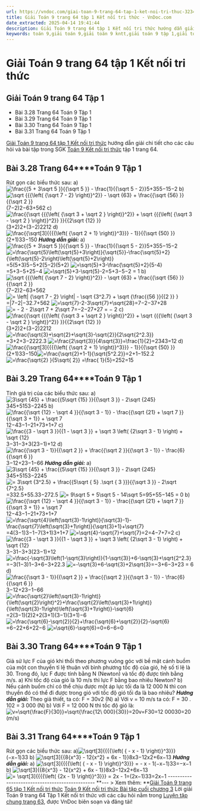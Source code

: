 ```yaml
---
url: https://vndoc.com/giai-toan-9-trang-64-tap-1-ket-noi-tri-thuc-323420
title: Giải Toán 9 trang 64 tập 1 Kết nối tri thức - VnDoc.com
date_extracted: 2025-04-14 19:41:44
description: Giải Toán 9 trang 64 tập 1 Kết nối tri thức hướng dẫn giải chi tiết các câu hỏi và bài tập trong SGK Toán 9 Kết nối tri thức tập 1.
keywords: toán 9,giải toán 9,giải toán 9 kntt,giải toán 9 tập 1,giải toán 9 kết nối tri thức,toán 9 kết nối tri thức tập 1,Toán 9 Kết nối tri thức Luyện tập chung trang 63,giải Toán 9 Kết nối tri thức Luyện tập chung trang 63,Luyện tập chung trang 63 kntt,toán 9 kết nối tri thức tập 1 trang 63,Luyện tập chung trang 63,toán 9 trang 64,giải toán 9 trang 64,toán 9 trang 64 kết nối,giải toán 9 trang 64 kết nối
---
```


# Giải Toán 9 trang 64 tập 1 Kết nối tri thức
## Giải Toán 9 trang 64 Tập 1
  * Bài 3.28 Trang 64 Toán 9 Tập 1
  * Bài 3.29 Trang 64 Toán 9 Tập 1
  * Bài 3.30 Trang 64 Toán 9 Tập 1
  * Bài 3.31 Trang 64 Toán 9 Tập 1

[Giải Toán 9 trang 64 tập 1 Kết nối tri thức](<https://vndoc.com/giai-toan-9-trang-64-tap-1-ket-noi-tri-thuc-323420>) hướng dẫn giải chi tiết cho các câu hỏi và bài tập trong SGK [Toán 9 Kết nối tri thức](<https://vndoc.com/toan-9-ket-noi-tri-thuc>) tập 1 trang 64.
## **Bài 3.28 Trang 64****Toán 9 Tập 1**
Rút gọn các biểu thức sau:
a\)![\\frac{{5 + 3\\sqrt 5 }}{{\\sqrt 5 }} - \\frac{1}{{\\sqrt 5 - 2}}](https://i.vdoc.vn/data/image/blank.png)5+355−15−2
b\) ![\\sqrt {{{\\left\( {\\sqrt 7 - 2} \\right\)}^2}} - \\sqrt {63} + \\frac{{\\sqrt {56} }}{{\\sqrt 2 }}](https://i.vdoc.vn/data/image/blank.png)\(7−2\)2−63+562
c\) ![\\frac{{\\sqrt {{{\\left\( {\\sqrt 3 + \\sqrt 2 } \\right\)}^2}} + \\sqrt {{{\\left\( {\\sqrt 3 - \\sqrt 2 } \\right\)}^2}} }}{{2\\sqrt {12} }}](https://i.vdoc.vn/data/image/blank.png)\(3+2\)2+\(3−2\)2212
d\)![\\frac{{\\sqrt\[3\]{{{{\\left\( {\\sqrt 2 + 1} \\right\)}^3}}} - 1}}{{\\sqrt {50} }}](https://i.vdoc.vn/data/image/blank.png)\(2+1\)33−150
_**Hướng dẫn giải:**_
a\) ![\\frac{{5 + 3\\sqrt 5 }}{{\\sqrt 5 }} - \\frac{1}{{\\sqrt 5 - 2}}](https://i.vdoc.vn/data/image/blank.png)5+355−15−2
![=\\frac{\\sqrt{5}\\left\(\\sqrt{5}+3\\right\)}{\\sqrt{5}}-\\frac{\\sqrt{5}+2}{\\left\(\\sqrt{5}-2\\right\)\\left\(\\sqrt{5}+2\\right\)}](https://i.vdoc.vn/data/image/blank.png)=5\(5+3\)5−5+2\(5−2\)\(5+2\)
![=\\sqrt{5}+3-\\frac{\\sqrt{5}+2}{5-4}](https://i.vdoc.vn/data/image/blank.png)=5+3−5+25−4
![=\\sqrt{5}+3-\\sqrt{5}-2](https://i.vdoc.vn/data/image/blank.png)=5+3−5−2 = 1
b\) ![\\sqrt {{{\\left\( {\\sqrt 7 - 2} \\right\)}^2}} - \\sqrt {63} + \\frac{{\\sqrt {56} }}{{\\sqrt 2 }}](https://i.vdoc.vn/data/image/blank.png)\(7−2\)2−63+562
![= \\left| {\\sqrt 7 - 2} \\right| - \\sqrt {3^2.7} + \\sqrt {\\frac{{56  }}{{2 }} }](https://i.vdoc.vn/data/image/blank.png)=|7−2|−32.7+562
![=\\sqrt{7}-2-3\\sqrt{7}+\\sqrt{28}](https://i.vdoc.vn/data/image/blank.png)=7−2−37+28
![= - 2 - 2\\sqrt 7 + 2\\sqrt 7](https://i.vdoc.vn/data/image/blank.png)=−2−27+27
= − 2
c\) ![\\frac{{\\sqrt {{{\\left\( {\\sqrt 3 + \\sqrt 2 } \\right\)}^2}} + \\sqrt {{{\\left\( {\\sqrt 3 - \\sqrt 2 } \\right\)}^2}} }}{{2\\sqrt {12} }}](https://i.vdoc.vn/data/image/blank.png)\(3+2\)2+\(3−2\)2212
![=\\frac{\\sqrt{3}+\\sqrt{2}+\\sqrt{3}-\\sqrt{2}}{2\\sqrt{2^2.3}}](https://i.vdoc.vn/data/image/blank.png)=3+2+3−2222.3
![=\\frac{2\\sqrt{3}}{4\\sqrt{3}}=\\frac{1}{2}](https://i.vdoc.vn/data/image/blank.png)=2343=12
d\) ![\\frac{{\\sqrt\[3\]{{{{\\left\( {\\sqrt 2 + 1} \\right\)}^3}}} - 1}}{{\\sqrt {50} }}](https://i.vdoc.vn/data/image/blank.png)\(2+1\)33−150![=\\frac{\\sqrt{2}+1-1}{\\sqrt{5^2.2}}](https://i.vdoc.vn/data/image/blank.png)=2+1−152.2
![=\\frac{\\sqrt{2} }{5\\sqrt{ 2}} =\\frac{ 1}{5}](https://i.vdoc.vn/data/image/blank.png)=252=15
## **Bài 3.29 Trang 64****Toán 9 Tập 1**
Tính giá trị của các biểu thức sau:
a\) ![3\\sqrt {45} + \\frac{{5\\sqrt {15} }}{{\\sqrt 3 }} - 2\\sqrt {245}](https://i.vdoc.vn/data/image/blank.png)345+5153−2245
b\)![\\frac{{\\sqrt {12} - \\sqrt 4 }}{{\\sqrt 3 - 1}} - \\frac{{\\sqrt {21} + \\sqrt 7 }}{{\\sqrt 3 + 1}} + \\sqrt 7](https://i.vdoc.vn/data/image/blank.png)12−43−1−21+73+1+7
c\) ![\\frac{{3 - \\sqrt 3 }}{{1 - \\sqrt 3 }} + \\sqrt 3 \\left\( {2\\sqrt 3 - 1} \\right\) + \\sqrt {12}](https://i.vdoc.vn/data/image/blank.png)3−31−3+3\(23−1\)+12
d\) ![\\frac{{\\sqrt 3 - 1}}{{\\sqrt 2 }} + \\frac{{\\sqrt 2 }}{{\\sqrt 3 - 1}} - \\frac{6}{{\\sqrt 6 }}](https://i.vdoc.vn/data/image/blank.png)3−12+23−1−66
_**Hướng dẫn giải:**_
a\) ![3\\sqrt {45} + \\frac{{5\\sqrt {15} }}{{\\sqrt 3 }} - 2\\sqrt {245}](https://i.vdoc.vn/data/image/blank.png)345+5153−2245
![= 3\\sqrt {3^2.5} + \\frac{{5\\sqrt { 5} .\\sqrt { 3 }}}{{\\sqrt 3 }} - 2\\sqrt {7^2.5}](https://i.vdoc.vn/data/image/blank.png)=332.5+55.33−272.5
![= 9\\sqrt 5 + 5\\sqrt 5 - 14\\sqrt 5](https://i.vdoc.vn/data/image/blank.png)=95+55−145
= 0
b\) ![\\frac{{\\sqrt {12} - \\sqrt 4 }}{{\\sqrt 3 - 1}} - \\frac{{\\sqrt {21} + \\sqrt 7 }}{{\\sqrt 3 + 1}} + \\sqrt 7](https://i.vdoc.vn/data/image/blank.png)12−43−1−21+73+1+7
![=\\frac{\\sqrt{4}\\left\(\\sqrt{3}-1\\right\)}{\\sqrt{3}-1}-\\frac{\\sqrt{7}\\left\(\\sqrt{3}+1\\right\)}{\\sqrt{3}+1}+\\sqrt{7}](https://i.vdoc.vn/data/image/blank.png)=4\(3−1\)3−1−7\(3+1\)3+1+7
![=\\sqrt{4}-\\sqrt{7}+\\sqrt{7}=2](https://i.vdoc.vn/data/image/blank.png)=4−7+7=2
c\) ![\\frac{{3 - \\sqrt 3 }}{{1 - \\sqrt 3 }} + \\sqrt 3 \\left\( {2\\sqrt 3 - 1} \\right\) + \\sqrt {12}](https://i.vdoc.vn/data/image/blank.png)3−31−3+3\(23−1\)+12
![=\\frac{-\\sqrt{3}\\left\(1-\\sqrt{3}\\right\)}{1-\\sqrt{3}}+6-\\sqrt{3}+\\sqrt{2^2.3}](https://i.vdoc.vn/data/image/blank.png)=−3\(1−3\)1−3+6−3+22.3
![=-\\sqrt{3}+6-\\sqrt{3}+2\\sqrt{3}](https://i.vdoc.vn/data/image/blank.png)=−3+6−3+23
= 6
d\) ![\\frac{{\\sqrt 3 - 1}}{{\\sqrt 2 }} + \\frac{{\\sqrt 2 }}{{\\sqrt 3 - 1}} - \\frac{6}{{\\sqrt 6 }}](https://i.vdoc.vn/data/image/blank.png)3−12+23−1−66
![=\\frac{\\sqrt{2}\\left\(\\sqrt{3}-1\\right\)}{\\left\(\\sqrt{2}\\right\)^2}+\\frac{\\sqrt{2}\\left\(\\sqrt{3}+1\\right\)}{\\left\(\\sqrt{3}-1\\right\)\\left\(\\sqrt{3}+1\\right\)}-\\sqrt{6}](https://i.vdoc.vn/data/image/blank.png)=2\(3−1\)\(2\)2+2\(3+1\)\(3−1\)\(3+1\)−6
![=\\frac{\\sqrt{6}-\\sqrt{2}}{2}+\\frac{\\sqrt{6}+\\sqrt{2}}{2}-\\sqrt{6}](https://i.vdoc.vn/data/image/blank.png)=6−22+6+22−6
![=\\sqrt{6}-\\sqrt{6}=0](https://i.vdoc.vn/data/image/blank.png)=6−6=0
## **Bài 3.30 Trang 64****Toán 9 Tập 1**
Giả sử lực F của gió khi thổi theo phương vuông góc với bề mặt cánh buồm của một con thuyền tỉ lệ thuận với bình phương tốc độ của gió, hệ số tỉ lệ là 30. Trong đó, lực F được tính bằng N \(Newton\) và tốc độ được tính bằng m/s.
a\) Khi tốc độ của gió là 10 m/s thì lực F bằng bao nhiêu Newton?
b\) Nếu cánh buồm chỉ có thể chịu được một áp lực tối đa là 12 000 N thì con thuyền đó có thể đi được trong gió với tốc độ gió tối đa là bao nhiêu?
_**Hướng dẫn giải:**_
Theo giả thiết, ta có: F = 30v2 \(N\)
a\) Với v = 10 m/s ta có:
F = 30 . 102 = 3 000 \(N\)
b\) Với F = 12 000 N thì tốc độ gió là:
![v=\\sqrt{\\frac{F}{30}}=\\sqrt{\\frac{12\\ 000}{30}}=20](https://i.vdoc.vn/data/image/blank.png)v=F30=12 00030=20 \(m/s\)
## **Bài 3.31 Trang 64****Toán 9 Tập 1**
Rút gọn các biểu thức sau:
a\)![\\sqrt\[3\]{{{{\\left\( { - x - 1} \\right\)}^3}}}](https://i.vdoc.vn/data/image/blank.png)\(−x−1\)33
b\) ![\\sqrt\[3\]{{8{x^3} - 12{x^2} + 6x - 1}}](https://i.vdoc.vn/data/image/blank.png)8x3−12x2+6x−13
 _**Hướng dẫn giải:**_
a\) ![\\sqrt\[3\]{{{{\\left\( { - x - 1} \\right\)}^3}}} = - x - 1](https://i.vdoc.vn/data/image/blank.png)\(−x−1\)33=−x−1
b\) ![\\sqrt\[3\]{{8{x^3} - 12{x^2} + 6x - 1}}](https://i.vdoc.vn/data/image/blank.png)8x3−12x2+6x−13
![= \\sqrt\[3\]{{{{\\left\( {2x - 1} \\right\)}^3}}} = 2x - 1](https://i.vdoc.vn/data/image/blank.png)=\(2x−1\)33=2x−1
\-----------------------------------------------
**\--- > Xem thêm: **[Giải Toán 9 trang 65 tập 1 Kết nối tri thức](<https://vndoc.com/giai-toan-9-trang-65-tap-1-ket-noi-tri-thuc-323431>)
[Toán 9 Kết nối tri thức Bài tập cuối chương 3](<https://vndoc.com/toan-9-ket-noi-tri-thuc-bai-tap-cuoi-chuong-3-320685>)
Lời giải Toán 9 trang 64 Tập 1 Kết nối tri thức với các câu hỏi nằm trong [Luyện tập chung trang 63](<https://vndoc.com/toan-9-ket-noi-tri-thuc-luyen-tap-chung-trang-63-320667>), được VnDoc biên soạn và đăng tải\!

